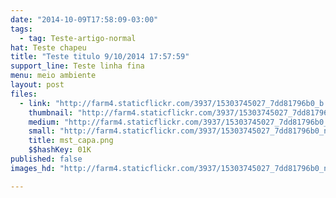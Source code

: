 ```yaml
---
date: "2014-10-09T17:58:09-03:00"
tags:
  - tag: Teste-artigo-normal
hat: Teste chapeu
title: "Teste titulo 9/10/2014 17:57:59"
support_line: Teste linha fina
menu: meio ambiente
layout: post
files:
  - link: "http://farm4.staticflickr.com/3937/15303745027_7dd81796b0_b.jpg"
    thumbnail: "http://farm4.staticflickr.com/3937/15303745027_7dd81796b0_t.jpg"
    medium: "http://farm4.staticflickr.com/3937/15303745027_7dd81796b0_z.jpg"
    small: "http://farm4.staticflickr.com/3937/15303745027_7dd81796b0_n.jpg"
    title: mst_capa.png
    $$hashKey: 01K
published: false
images_hd: "http://farm4.staticflickr.com/3937/15303745027_7dd81796b0_n.jpg"

---
```


